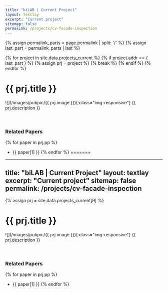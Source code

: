 ```yaml
---
title: "biLAB | Current Project"
layout: textlay
excerpt: "Current project"
sitemap: false
permalink: /projects/cv-facade-inspection
---
```


{% assign permalink_parts = page.permalink | split: '/' %}
{% assign last_part = permalink_parts | last %}

{% for project in site.data.projects_current %}
    {% if project.addr == { last_part } %}
        {% assign prj = project %}
        {% break %} <!-- Optional: use this if you only need the first match -->
    {% endif %}
{% endfor %}

# {{ prj.title }}
![](/images/pubpic/{{ prj.image }}){:class="img-responsive"}
{{ prj.description }}  
<br><br>

### Related Papers
{% for paper in prj.pp %}
* {{ paper[1] }}
{% endfor %}
=======
---
title: "biLAB | Current Project"
layout: textlay
excerpt: "Current project"
sitemap: false
permalink: /projects/cv-facade-inspection
---

{% assign prj = site.data.projects_current[9] %}
# {{ prj.title }}
![](/images/pubpic/{{ prj.image }}){:class="img-responsive"}
{{ prj.description }}  
<br><br>

### Related Papers
{% for paper in prj.pp %}
* {{ paper[1] }}
{% endfor %}